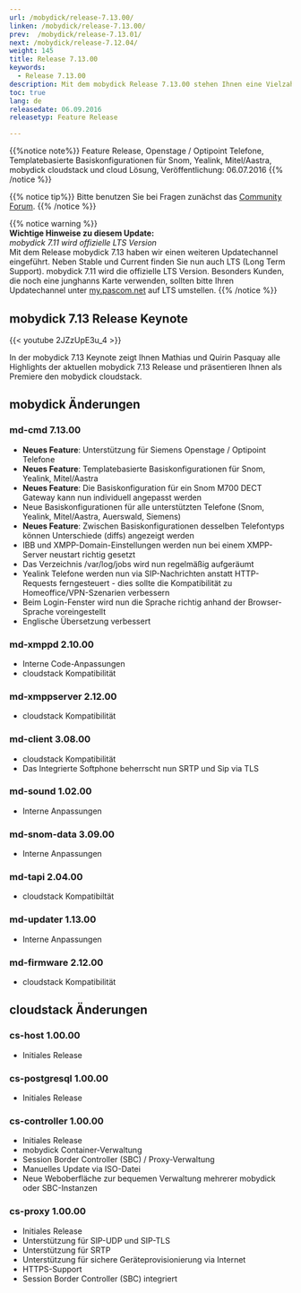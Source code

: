 ```yaml
---
url: /mobydick/release-7.13.00/
linken: /mobydick/release-7.13.00/
prev:  /mobydick/release-7.13.01/
next: /mobydick/release-7.12.04/
weight: 145
title: Release 7.13.00
keywords:
  - Release 7.13.00
description: Mit dem mobydick Release 7.13.00 stehen Ihnen eine Vielzahl an neuen Funtionen zur Verfügung.
toc: true
lang: de
releasedate: 06.09.2016
releasetyp: Feature Release

---
```


{{%notice note%}}
Feature Release, Openstage / Optipoint Telefone, Templatebasierte Basiskonfigurationen für Snom, Yealink, Mitel/Aastra, mobydick cloudstack und cloud Lösung, Veröffentlichung: 06.07.2016
{{% /notice %}}

{{% notice tip%}}
Bitte benutzen Sie bei Fragen zunächst das [Community Forum](http://community.pascom.net/forum.php "Zu unserem Forum").
{{% /notice %}}

{{% notice warning %}}  
**Wichtige Hinweise zu diesem Update:**<br/>
*mobydick 7.11 wird offizielle LTS Version*<br/>
Mit dem Release mobydick 7.13 haben wir einen weiteren Updatechannel eingeführt. Neben Stable und Current finden Sie nun auch LTS (Long Term Support). mobydick 7.11 wird die offizielle LTS Version. Besonders Kunden, die noch eine junghanns Karte verwenden, sollten bitte Ihren Updatechannel unter [my.pascom.net](https://my.pascom.net) auf LTS umstellen.
{{% /notice %}}



## mobydick 7.13 Release Keynote
{{< youtube 2JZzUpE3u_4 >}}

In der mobydick 7.13 Keynote zeigt Ihnen Mathias und Quirin Pasquay alle Highlights der aktuellen mobydick 7.13 Release und präsentieren Ihnen als Premiere den mobydick cloudstack.


## mobydick Änderungen

### md-cmd 7.13.00

* **Neues Feature**: Unterstützung für Siemens Openstage / Optipoint Telefone
* **Neues Feature**: Templatebasierte Basiskonfigurationen für Snom, Yealink, Mitel/Aastra
* **Neues Feature**: Die Basiskonfiguration für ein Snom M700 DECT Gateway kann nun individuell angepasst werden
* Neue Basiskonfigurationen für alle unterstützten Telefone (Snom, Yealink, Mitel/Aastra, Auerswald, Siemens)
* **Neues Feature**: Zwischen Basiskonfigurationen desselben Telefontyps können  Unterschiede (diffs) angezeigt werden
* IBB und XMPP-Domain-Einstellungen werden nun bei einem XMPP-Server neustart richtig gesetzt
* Das Verzeichnis /var/log/jobs wird nun regelmäßig aufgeräumt
* Yealink Telefone werden nun via SIP-Nachrichten anstatt HTTP-Requests ferngesteuert - dies sollte die Kompatibilität zu Homeoffice/VPN-Szenarien verbessern
* Beim Login-Fenster wird nun die Sprache richtig anhand der Browser-Sprache voreingestellt
* Englische Übersetzung verbessert

### md-xmppd 2.10.00

* Interne Code-Anpassungen
* cloudstack Kompatibilität

### md-xmppserver 2.12.00

* cloudstack Kompatibilität

### md-client 3.08.00

* cloudstack Kompatibilität
* Das Integrierte Softphone beherrscht nun SRTP und Sip via TLS

### md-sound 1.02.00

* Interne Anpassungen

### md-snom-data 3.09.00

* Interne Anpassungen

### md-tapi 2.04.00

* cloudstack Kompatibiltät

### md-updater 1.13.00

* Interne Anpassungen

### md-firmware 2.12.00

* cloudstack Kompatibilität


## cloudstack Änderungen

### cs-host 1.00.00

* Initiales Release

### cs-postgresql 1.00.00

* Initiales Release

### cs-controller 1.00.00

* Initiales Release
* mobydick Container-Verwaltung
* Session Border Controller (SBC) / Proxy-Verwaltung
* Manuelles Update via ISO-Datei
* Neue Weboberfläche zur bequemen Verwaltung mehrerer mobydick oder SBC-Instanzen

### cs-proxy 1.00.00

* Initiales Release
* Unterstützung für SIP-UDP und SIP-TLS
* Unterstützung für SRTP
* Unterstützung für sichere Geräteprovisionierung via Internet
* HTTPS-Support
* Session Border Controller (SBC) integriert
